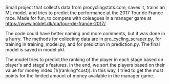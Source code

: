 Small project that collects data from procyclingstats.com, saves it, trains an ML model, and tries to predict the performance at the 2017 Tour de France race.
Made for fun, to compete with coleagues in a manager game at https://www.holdet.dk/da/tour-de-france-2017/

The code could have better naming and more comments, but it was done in a hurry.
The methods for collecting data are in pro_cycling_scraper.py, for training in training_model.py, and for prediction in prediction.py.
The final model is saved in model.pkl.

The model tries to predict the ranking of the player in each stage based on player's and stage's features.
In the end, we sort the players based on their value for money index (1/(ranking*cost)).
In this way, I tried to get the most points for the limited amount of money available in the manager game.
